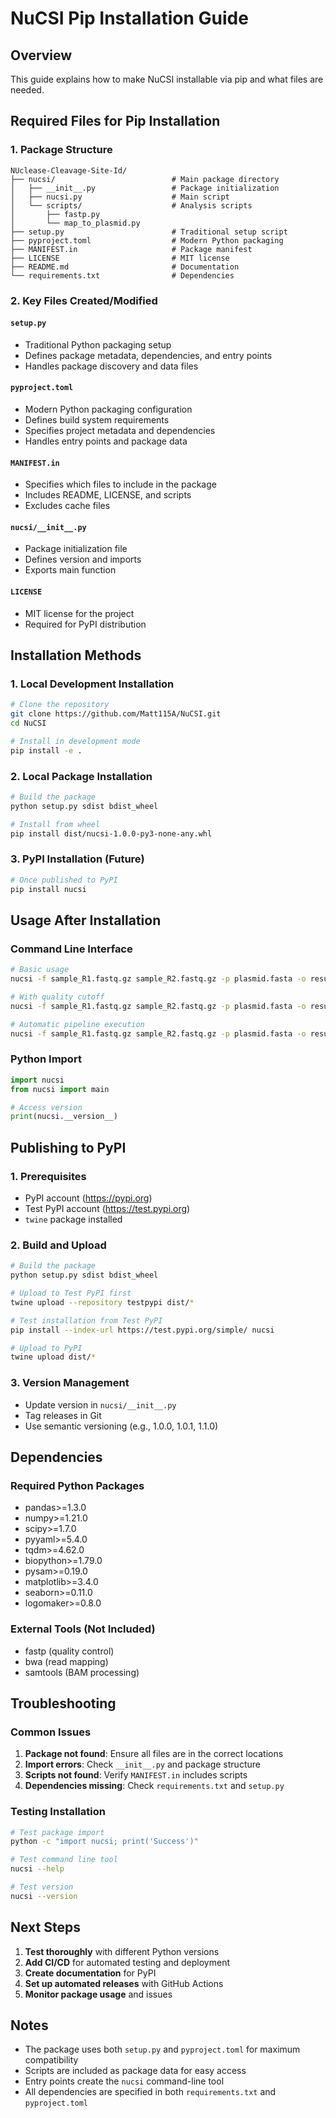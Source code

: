 # NuCSI Pip Installation Guide

## Overview

This guide explains how to make NuCSI installable via pip and what files are needed.

## Required Files for Pip Installation

### 1. Package Structure
```
NUclease-Cleavage-Site-Id/
├── nucsi/                          # Main package directory
│   ├── __init__.py                 # Package initialization
│   ├── nucsi.py                    # Main script
│   └── scripts/                    # Analysis scripts
│       ├── fastp.py
│       └── map_to_plasmid.py
├── setup.py                        # Traditional setup script
├── pyproject.toml                  # Modern Python packaging
├── MANIFEST.in                     # Package manifest
├── LICENSE                         # MIT license
├── README.md                       # Documentation
└── requirements.txt                # Dependencies
```

### 2. Key Files Created/Modified

#### `setup.py`
- Traditional Python packaging setup
- Defines package metadata, dependencies, and entry points
- Handles package discovery and data files

#### `pyproject.toml`
- Modern Python packaging configuration
- Defines build system requirements
- Specifies project metadata and dependencies
- Handles entry points and package data

#### `MANIFEST.in`
- Specifies which files to include in the package
- Includes README, LICENSE, and scripts
- Excludes cache files

#### `nucsi/__init__.py`
- Package initialization file
- Defines version and imports
- Exports main function

#### `LICENSE`
- MIT license for the project
- Required for PyPI distribution

## Installation Methods

### 1. Local Development Installation
```bash
# Clone the repository
git clone https://github.com/Matt115A/NuCSI.git
cd NuCSI

# Install in development mode
pip install -e .
```

### 2. Local Package Installation
```bash
# Build the package
python setup.py sdist bdist_wheel

# Install from wheel
pip install dist/nucsi-1.0.0-py3-none-any.whl
```

### 3. PyPI Installation (Future)
```bash
# Once published to PyPI
pip install nucsi
```

## Usage After Installation

### Command Line Interface
```bash
# Basic usage
nucsi -f sample_R1.fastq.gz sample_R2.fastq.gz -p plasmid.fasta -o results/

# With quality cutoff
nucsi -f sample_R1.fastq.gz sample_R2.fastq.gz -p plasmid.fasta -o results/ -q 30

# Automatic pipeline execution
nucsi -f sample_R1.fastq.gz sample_R2.fastq.gz -p plasmid.fasta -o results/ --run-pipeline
```

### Python Import
```python
import nucsi
from nucsi import main

# Access version
print(nucsi.__version__)
```

## Publishing to PyPI

### 1. Prerequisites
- PyPI account (https://pypi.org)
- Test PyPI account (https://test.pypi.org)
- `twine` package installed

### 2. Build and Upload
```bash
# Build the package
python setup.py sdist bdist_wheel

# Upload to Test PyPI first
twine upload --repository testpypi dist/*

# Test installation from Test PyPI
pip install --index-url https://test.pypi.org/simple/ nucsi

# Upload to PyPI
twine upload dist/*
```

### 3. Version Management
- Update version in `nucsi/__init__.py`
- Tag releases in Git
- Use semantic versioning (e.g., 1.0.0, 1.0.1, 1.1.0)

## Dependencies

### Required Python Packages
- pandas>=1.3.0
- numpy>=1.21.0
- scipy>=1.7.0
- pyyaml>=5.4.0
- tqdm>=4.62.0
- biopython>=1.79.0
- pysam>=0.19.0
- matplotlib>=3.4.0
- seaborn>=0.11.0
- logomaker>=0.8.0

### External Tools (Not Included)
- fastp (quality control)
- bwa (read mapping)
- samtools (BAM processing)

## Troubleshooting

### Common Issues

1. **Package not found**: Ensure all files are in the correct locations
2. **Import errors**: Check `__init__.py` and package structure
3. **Scripts not found**: Verify `MANIFEST.in` includes scripts
4. **Dependencies missing**: Check `requirements.txt` and `setup.py`

### Testing Installation
```bash
# Test package import
python -c "import nucsi; print('Success')"

# Test command line tool
nucsi --help

# Test version
nucsi --version
```

## Next Steps

1. **Test thoroughly** with different Python versions
2. **Add CI/CD** for automated testing and deployment
3. **Create documentation** for PyPI
4. **Set up automated releases** with GitHub Actions
5. **Monitor package usage** and issues

## Notes

- The package uses both `setup.py` and `pyproject.toml` for maximum compatibility
- Scripts are included as package data for easy access
- Entry points create the `nucsi` command-line tool
- All dependencies are specified in both `requirements.txt` and `pyproject.toml` 